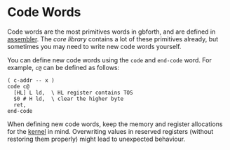 # Code Words

Code words are the most primitives words in gbforth, and are defined in [assembler](./assembler.md).
The *core library* contains a lot of these primitives already, but sometimes you
may need to write new code words yourself.

You can define new code words using the `code` and `end-code` word. For example,
`c@` can be defined as follows:

```forth
( c-addr -- x )
code c@
  [HL] L ld,  \ HL register contains TOS
  $0 # H ld,  \ clear the higher byte
  ret,
end-code
```

When defining new code words, keep the memory and register allocations for the
[kernel](./kernel.md) in mind. Overwriting values in reserved registers (without
restoring them properly) might lead to unexpected behaviour.
